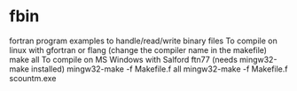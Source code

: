 # fbin
fortran program examples to handle/read/write binary files
To compile on linux with gfortran or flang (change the compiler name in the makefile)
make all
To compile on MS Windows with Salford ftn77 (needs mingw32-make installed)
mingw32-make -f Makefile.f all
mingw32-make -f Makefile.f scountm.exe

